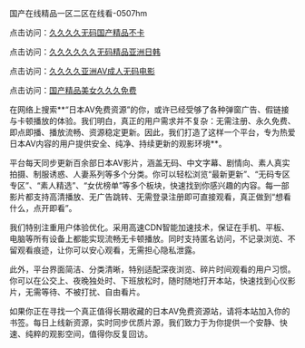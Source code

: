 国产在线精品一区二区在线看-0507hm


点击访问：<a href="https://bered.pages.dev/">久久久久无码国产精品不卡</a>

点击访问：<a href="https://rtj-3zo.pages.dev/">久久久久久久无码精品亚洲日韩</a>

点击访问：<a href="https://vassv.pages.dev/">久久久久亚洲AV成人无码电影</a>

点击访问：<a href="https://rtj-3zo.pages.dev/">国产精品美女久久久免费</a>


在网络上搜索**“日本AV免费资源”的你，或许已经受够了各种弹窗广告、假链接与卡顿播放的体验。我们明白，真正的用户需求并不复杂：无需注册、永久免费、即点即播、播放流畅、资源稳定更新。因此，我们打造了这样一个平台，专为热爱日本AV内容的用户提供安全、纯净、持续更新的观影环境**。

平台每天同步更新百余部日本AV影片，涵盖无码、中文字幕、剧情向、素人真实拍摄、制服诱惑、人妻系列等多个分类。你可以轻松浏览“最新更新”、“无码专区专区”、“素人精选”、“女优榜单”等多个板块，快速找到你感兴趣的内容。每一部影片都支持高清播放、无广告跳转、无需登录注册即可直接观看，真正做到“想看什么，点开即看”。

我们特别注重用户体验优化。采用高速CDN智能加速技术，保证在手机、平板、电脑等所有设备上都能实现流畅无卡顿播放。同时支持匿名访问，不记录浏览、不留观看痕迹，让你可以安心观看，无需担心隐私泄露。

此外，平台界面简洁、分类清晰，特别适配深夜浏览、碎片时间观看的用户习惯。你可以在公交上、夜晚独处时、下班放松时，随时随地打开本站，快速找到心仪影片，无需等待、不被打扰、自由看片。

如果你正在寻找一个真正值得长期收藏的日本AV免费资源站，请将本站加入你的书签。每日上线新资源，实时同步优质片源，我们致力于为你提供一个安静、快速、纯粹的观影空间，值得你反复回访。

<span style="display:none;">[Canonical link]( ）</span>
